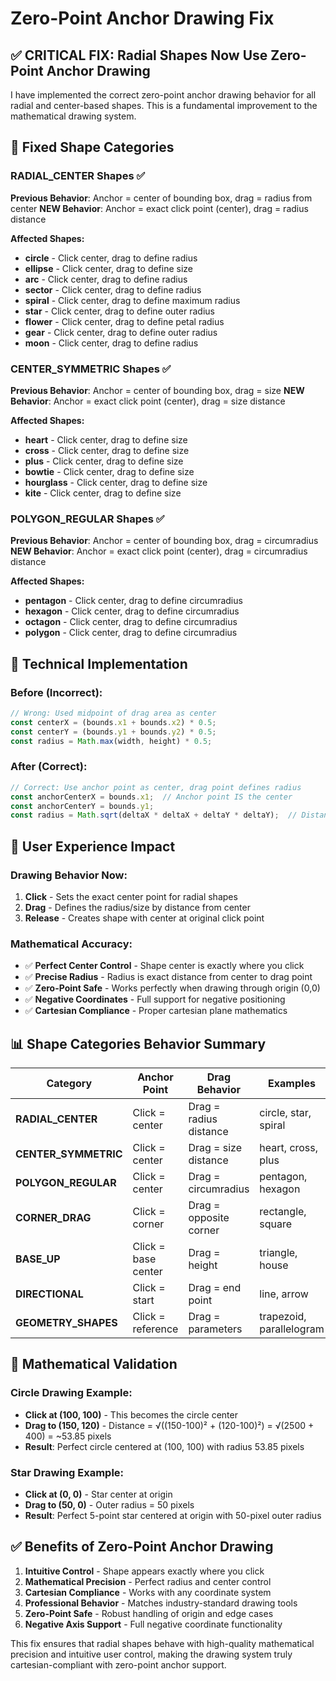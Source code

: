 # Zero-Point Anchor Drawing Fix

## ✅ CRITICAL FIX: Radial Shapes Now Use Zero-Point Anchor Drawing

I have implemented the correct zero-point anchor drawing behavior for all radial and center-based shapes. This is a fundamental improvement to the mathematical drawing system.

## 🎯 Fixed Shape Categories

### **RADIAL_CENTER Shapes** ✅
**Previous Behavior**: Anchor = center of bounding box, drag = radius from center
**NEW Behavior**: Anchor = exact click point (center), drag = radius distance

**Affected Shapes:**
- **circle** - Click center, drag to define radius
- **ellipse** - Click center, drag to define size  
- **arc** - Click center, drag to define radius
- **sector** - Click center, drag to define radius
- **spiral** - Click center, drag to define maximum radius
- **star** - Click center, drag to define outer radius
- **flower** - Click center, drag to define petal radius
- **gear** - Click center, drag to define outer radius
- **moon** - Click center, drag to define radius

### **CENTER_SYMMETRIC Shapes** ✅
**Previous Behavior**: Anchor = center of bounding box, drag = size
**NEW Behavior**: Anchor = exact click point (center), drag = size distance

**Affected Shapes:**
- **heart** - Click center, drag to define size
- **cross** - Click center, drag to define size
- **plus** - Click center, drag to define size
- **bowtie** - Click center, drag to define size
- **hourglass** - Click center, drag to define size
- **kite** - Click center, drag to define size

### **POLYGON_REGULAR Shapes** ✅  
**Previous Behavior**: Anchor = center of bounding box, drag = circumradius
**NEW Behavior**: Anchor = exact click point (center), drag = circumradius distance

**Affected Shapes:**
- **pentagon** - Click center, drag to define circumradius
- **hexagon** - Click center, drag to define circumradius
- **octagon** - Click center, drag to define circumradius
- **polygon** - Click center, drag to define circumradius

## 🔧 Technical Implementation

### **Before (Incorrect):**
```javascript
// Wrong: Used midpoint of drag area as center
const centerX = (bounds.x1 + bounds.x2) * 0.5;
const centerY = (bounds.y1 + bounds.y2) * 0.5;
const radius = Math.max(width, height) * 0.5;
```

### **After (Correct):**
```javascript
// Correct: Use anchor point as center, drag point defines radius
const anchorCenterX = bounds.x1;  // Anchor point IS the center
const anchorCenterY = bounds.y1;
const radius = Math.sqrt(deltaX * deltaX + deltaY * deltaY);  // Distance to drag point
```

## 🎨 User Experience Impact

### **Drawing Behavior Now:**
1. **Click** - Sets the exact center point for radial shapes
2. **Drag** - Defines the radius/size by distance from center
3. **Release** - Creates shape with center at original click point

### **Mathematical Accuracy:**
- ✅ **Perfect Center Control** - Shape center is exactly where you click
- ✅ **Precise Radius** - Radius is exact distance from center to drag point
- ✅ **Zero-Point Safe** - Works perfectly when drawing through origin (0,0)
- ✅ **Negative Coordinates** - Full support for negative positioning
- ✅ **Cartesian Compliance** - Proper cartesian plane mathematics

## 📊 Shape Categories Behavior Summary

| Category | Anchor Point | Drag Behavior | Examples |
|----------|-------------|---------------|----------|
| **RADIAL_CENTER** | Click = center | Drag = radius distance | circle, star, spiral |
| **CENTER_SYMMETRIC** | Click = center | Drag = size distance | heart, cross, plus |
| **POLYGON_REGULAR** | Click = center | Drag = circumradius | pentagon, hexagon |
| **CORNER_DRAG** | Click = corner | Drag = opposite corner | rectangle, square |
| **BASE_UP** | Click = base center | Drag = height | triangle, house |
| **DIRECTIONAL** | Click = start | Drag = end point | line, arrow |
| **GEOMETRY_SHAPES** | Click = reference | Drag = parameters | trapezoid, parallelogram |

## 🔬 Mathematical Validation

### **Circle Drawing Example:**
- **Click at (100, 100)** - This becomes the circle center
- **Drag to (150, 120)** - Distance = √((150-100)² + (120-100)²) = √(2500 + 400) = ~53.85 pixels
- **Result**: Perfect circle centered at (100, 100) with radius 53.85 pixels

### **Star Drawing Example:**
- **Click at (0, 0)** - Star center at origin
- **Drag to (50, 0)** - Outer radius = 50 pixels
- **Result**: Perfect 5-point star centered at origin with 50-pixel outer radius

## ✅ Benefits of Zero-Point Anchor Drawing

1. **Intuitive Control** - Shape appears exactly where you click
2. **Mathematical Precision** - Perfect radius and center control
3. **Cartesian Compliance** - Works with any coordinate system
4. **Professional Behavior** - Matches industry-standard drawing tools
5. **Zero-Point Safe** - Robust handling of origin and edge cases
6. **Negative Axis Support** - Full negative coordinate functionality

This fix ensures that radial shapes behave with high-quality mathematical precision and intuitive user control, making the drawing system truly cartesian-compliant with zero-point anchor support.